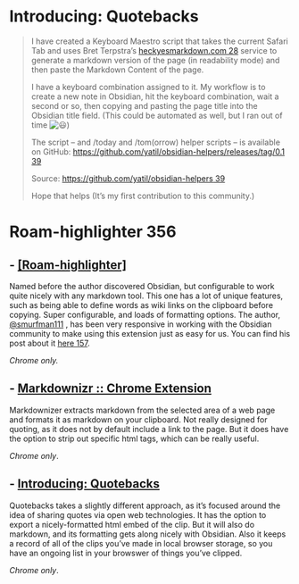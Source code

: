 # Introducing: Quotebacks
> I have created a Keyboard Maestro script that takes the current Safari Tab and uses Bret Terpstra’s [heckyesmarkdown.com 28](http://heckyesmarkdown.com/) service to generate a markdown version of the page (in readability mode) and then paste the Markdown Content of the page.
> 
> I have a keyboard combination assigned to it. My workflow is to create a new note in Obsidian, hit the keyboard combination, wait a second or so, then copying and pasting the page title into the Obsidian title field. (This could be automated as well, but I ran out of time ![:smiley:](https://forum.obsidian.md/images/emoji/apple/smiley.png?v=9 ":smiley:"))
> 
> The script – and /today and /tom(orrow) helper scripts – is available on GitHub: [https://github.com/yatil/obsidian-helpers/releases/tag/0.1 39](https://github.com/yatil/obsidian-helpers/releases/tag/0.1)
> 
> Source: [https://github.com/yatil/obsidian-helpers 39](https://github.com/yatil/obsidian-helpers)
> 
> Hope that helps (It’s my first contribution to this community.)


# Roam-highlighter 356



## \- [[Roam-highlighter]](https://github.com/GitMurf/roam-highlighter/)

Named before the author discovered Obsidian, but configurable to work quite nicely with any markdown tool. This one has a lot of unique features, such as being able to define words as wiki links on the clipboard before copying. Super configurable, and loads of formatting options. The author, [@smurfman111](https://forum.obsidian.md/u/smurfman111) , has been very responsive in working with the Obsidian community to make using this extension just as easy for us. You can find his post about it [here 157](https://forum.obsidian.md/t/web-clipper-highlighter-and-kindle-highlights-notes-extraction-extension/852).


_Chrome only._

## \- [Markdownizr :: Chrome Extension ](https://www.markdownizr.com/)

Markdownizer extracts markdown from the selected area of a web page and formats it as markdown on your clipboard. Not really designed for quoting, as it does not by default include a link to the page. But it does have the option to strip out specific html tags, which can be really useful.

_Chrome only_.

## \- [Introducing: Quotebacks ](https://tomcritchlow.com/2020/06/09/quotebacks/)

Quotebacks takes a slightly different approach, as it’s focused around the idea of sharing quotes via open web technologies. It has the option to export a nicely-formatted html embed of the clip. But it will also do markdown, and its formatting gets along nicely with Obsidian. Also it keeps a record of all of the clips you’ve made in local browser storage, so you have an ongoing list in your browswer of things you’ve clipped.

_Chrome only_.